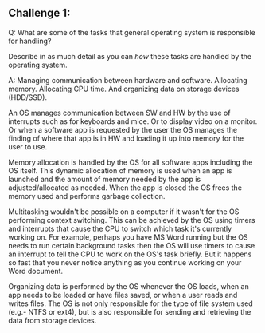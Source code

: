 ## Challenge 1:

Q: What are some of the tasks that general operating system is responsible for handling?

Describe in as much detail as you can _how_ these tasks are handled by the operating system.

A: Managing communication between hardware and software. Allocating memory. Allocating CPU time. And organizing data on storage devices (HDD/SSD).


An OS manages communication between SW and HW by the use of interrupts such as for keyboards and mice. Or to display video on a monitor. Or when a software app is requested by the user the OS manages the finding of where that app is in HW and loading it up into memory for the user to use.

Memory allocation is handled by the OS for all software apps including the OS itself. This dynamic allocation of memory is used when an app is launched and the amount of memory needed by the app is adjusted/allocated as needed. When the app is closed the OS frees the memory used and performs garbage collection.

Multitasking wouldn't be possible on a computer if it wasn't for the OS performing context switching. This can be achieved by the OS using timers and interrupts that cause the CPU to switch which task it's currently working on. For example, perhaps you have MS Word running but the OS needs to run certain background tasks then the OS will use timers to cause an interrupt to tell the CPU to work on the OS's task briefly. But it happens so fast that you never notice anything as you continue working on your Word document.

Organizing data is performed by the OS whenever the OS loads, when an app needs to be loaded or have files saved, or when a user reads and writes files. The OS is not only responsible for the type of file system used (e.g.- NTFS or ext4), but is also responsible for sending and retrieving the data from storage devices.